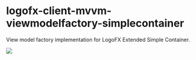 # logofx-client-mvvm-viewmodelfactory-simplecontainer
View model factory implementation for LogoFX Extended Simple Container.

<img src=https://ci.appveyor.com/api/projects/status/github/logofx/logofx-client-mvvm-viewmodelfactory-simplecontainer>